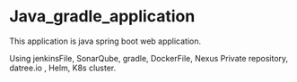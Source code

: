 # Java_gradle_application

This application is java spring boot web application.

Using jenkinsFile, SonarQube, gradle, DockerFile, Nexus Private repository, datree.io , Helm, K8s cluster.